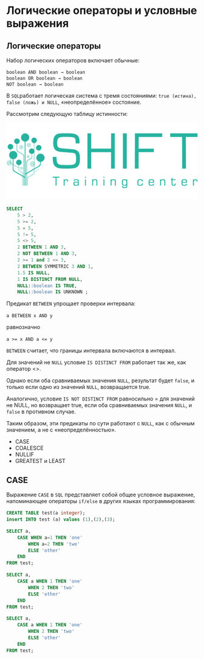 # Логические операторы и условные выражения



## Логические операторы 

Набор логических операторов включает обычные:

```
boolean AND boolean → boolean
boolean OR boolean → boolean
NOT boolean → boolean
```

В `SQL`работает логическая система с тремя состояниями: `true (истина), false (ложь) и NULL`, «неопределённое» состояние. 

Рассмотрим следующую таблицу истинности:

![alt text](image.png)

```sql
SELECT 
	5 > 2,
	5 >= 2,
	5 = 5,
	5 != 5,
	5 <> 5,
	2 BETWEEN 1 AND 3,
	2 NOT BETWEEN 1 AND 3,
    2 >= 1 and 2 <= 3,
	2 BETWEEN SYMMETRIC 3 AND 1,
	1.5 IS NULL,
	1 IS DISTINCT FROM NULL,
	NULL::boolean IS TRUE,
	NULL::boolean IS UNKNOWN ;
```


Предикат `BETWEEN` упрощает проверки интервала:

`a BETWEEN x AND y` 

равнозначно

`a >= x AND a <= y`

`BETWEEN` считает, что границы интервала включаются в интервал. 


Для значений не `NULL` условие `IS DISTINCT FROM` работает так же, как оператор <>. 

Однако если оба сравниваемых значения `NULL`, результат будет `false`, и только если одно из значений `NULL`, возвращается true.

Аналогично, условие `IS NOT DISTINCT FROM` равносильно = для значений не NULL, но возвращает true, если оба сравниваемых значения `NULL`, и `false` в противном случае.

Таким образом, эти предикаты по сути работают с `NULL`, как с обычным значением, а не с «неопределённостью».

* CASE
* COALESCE
* NULLIF
* GREATEST и LEAST

## CASE 

Выражение `CASE` в `SQL` представляет собой общее условное выражение, напоминающее операторы `if/else` в других языках программирования:


```sql
CREATE TABLE test(a integer);
insert INTO test (a) values (1),(2),(3);

```



```sql
SELECT a,
    CASE WHEN a=1 THEN 'one'
        WHEN a=2 THEN 'two'
        ELSE 'other'
    END
FROM test;
```


```sql
SELECT a,
    CASE a WHEN 1 THEN 'one'
        WHEN 2 THEN 'two'
        ELSE 'other'
    END
FROM test;
```


```sql
SELECT a,
    CASE a WHEN 1 THEN 'one'
        WHEN 2 THEN 'two'
        ELSE 'other'
    END
FROM test;
```
